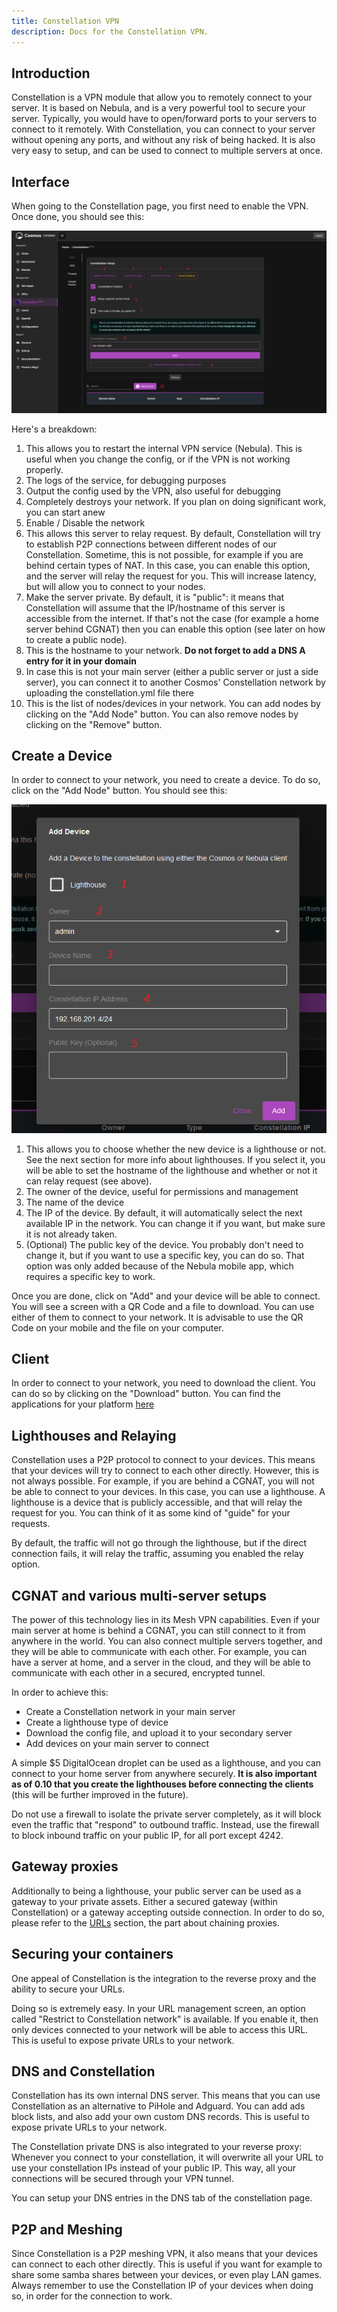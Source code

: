 ```yaml
---
title: Constellation VPN
description: Docs for the Constellation VPN.
---
```


## Introduction

Constellation is a VPN module that allow you to remotely connect to your server. It is based on Nebula, and is a very powerful tool to secure your server. Typically, you would have to open/forward ports to your servers to connect to it remotely. With Constellation, you can connect to your server without opening any ports, and without any risk of being hacked. It is also very easy to setup, and can be used to connect to multiple servers at once.

## Interface 

When going to the Constellation page, you first need to enable the VPN. Once done, you should see this:

![Constellation](../../../assets/vpn1.PNG)

Here's a breakdown:

1. This allows you to restart the internal VPN service (Nebula). This is useful when you change the config, or if the VPN is not working properly.
2. The logs of the service, for debugging purposes
3. Output the config used by the VPN, also useful for debugging
4. Completely destroys your network. If you plan on doing significant work, you can start anew
5. Enable / Disable the network
6. This allows this server to relay request. By default, Constellation will try to establish P2P connections between different nodes of our Constellation. Sometime, this is not possible, for example if you are behind certain types of NAT. In this case, you can enable this option, and the server will relay the request for you. This will increase latency, but will allow you to connect to your nodes.
7. Make the server private. By default, it is "public": it means that Constellation will assume that the IP/hostname of this server is accessible from the internet. If that's not the case (for example a home server behind CGNAT) then you can enable this option (see later on how to create a public node).
8. This is the hostname to your network. **Do not forget to add a DNS A entry for it in your domain**
9. In case this is not your main server (either a public server or just a side server), you can connect it to another Cosmos' Constellation network by uploading the constellation.yml file there
10. This is the list of nodes/devices in your network. You can add nodes by clicking on the "Add Node" button. You can also remove nodes by clicking on the "Remove" button.

## Create a Device

In order to connect to your network, you need to create a device. To do so, click on the "Add Node" button. You should see this:

![Constellation](../../../assets/vpn2.png)


1. This allows you to choose whether the new device is a lighthouse or not. See the next section for more info about lighthouses. If you select it, you will be able to set the hostname of the lighthouse and whether or not it can relay request (see above).
2. The owner of the device, useful for permissions and management
3. The name of the device
4. The IP of the device. By default, it will automatically select the next available IP in the network. You can change it if you want, but make sure it is not already taken.
5. (Optional) The public key of the device. You probably don't need to change it, but if you want to use a specific key, you can do so. That option was only added because of the Nebula mobile app, which requires a specific key to work.

Once you are done, click on "Add" and your device will be able to connect. You will see a screen with a QR Code and a file to download. You can use either of them to connect to your network.
It is advisable to use the QR Code on your mobile and the file on your computer.

## Client

In order to connect to your network, you need to download the client. You can do so by clicking on the "Download" button. You can find the applications for your platform [here](https://cosmos-cloud.io/clients)

## Lighthouses and Relaying

Constellation uses a P2P protocol to connect to your devices. This means that your devices will try to connect to each other directly. However, this is not always possible. For example, if you are behind a CGNAT, you will not be able to connect to your devices. In this case, you can use a lighthouse. A lighthouse is a device that is publicly accessible, and that will relay the request for you. You can think of it as some kind of "guide" for your requests.

By default, the traffic will not go through the lighthouse, but if the direct connection fails, it will relay the traffic, assuming you enabled the relay option.

## CGNAT and various multi-server setups

The power of this technology lies in its Mesh VPN capabilities. Even if your main server at home is behind a CGNAT, you can still connect to it from anywhere in the world. You can also connect multiple servers together, and they will be able to communicate with each other. For example, you can have a server at home, and a server in the cloud, and they will be able to communicate with each other in a secured, encrypted tunnel. 

In order to achieve this: 
* Create a Constellation network in your main server
* Create a lighthouse type of device
* Download the config file, and upload it to your secondary server
* Add devices on your main server to connect

A simple $5 DigitalOcean droplet can be used as a lighthouse, and you can connect to your home server from anywhere securely. **It is also important as of 0.10 that you create the lighthouses before connecting the clients** (this will be further improved in the future).

Do not use a firewall to isolate the private server completely, as it will block even the traffic that "respond" to outbound traffic. Instead, use the firewall to block inbound traffic on your public IP, for all port except 4242.

## Gateway proxies

Additionally to being a lighthouse, your public server can be used as a gateway to your private assets. Either a secured gateway (within Constellation) or a gateway accepting outside connection. In order to do so, please refer to the [URLs](../../guides/urls/#overview) section, the part about chaining proxies.

## Securing your containers

One appeal of Constellation is the integration to the reverse proxy and the ability to secure your URLs.

Doing so is extremely easy. In your URL management screen, an option called "Restrict to Constellation network" is available. If you enable it, then only devices connected to your network will be able to access this URL. This is useful to expose private URLs to your network.

## DNS and Constellation

Constellation has its own internal DNS server. This means that you can use Constellation as an alternative to PiHole and Adguard. You can add ads block lists, and also add your own custom DNS records. This is useful to expose private URLs to your network.

The Constellation private DNS is also integrated to your reverse proxy: Whenever you connect to your constellation, it will overwrite all your URL to use your constellation IPs instead of your public IP. This way, all your connections will be secured through your VPN tunnel.

You can setup your DNS entries in the DNS tab of the constellation page.

## P2P and Meshing

Since Constellation is a P2P meshing VPN, it also means that your devices can connect to each other directly. This is useful if you want for example to share some samba shares between your devices, or even play LAN games. Always remember to use the Constellation IP of your devices when doing so, in order for the connection to work.